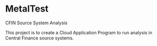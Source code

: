 # MetalTest
CFIN Source System Analysis

This project is to create a Cloud Application Program to run analysis in Central Finance source systems.
